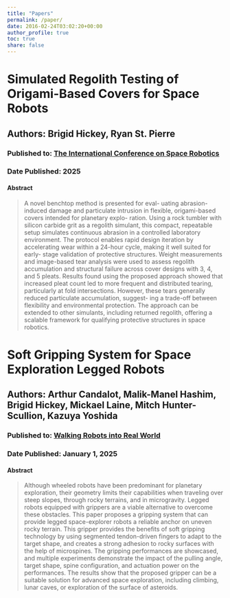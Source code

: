 ```yaml
---
title: "Papers"
permalink: /paper/
date: 2016-02-24T03:02:20+00:00
author_profile: true
toc: true
share: false
---
```

# Simulated Regolith Testing of Origami-Based Covers for Space Robots
## Authors: Brigid Hickey, Ryan St. Pierre
### Published to: [The International Conference on Space Robotics](https://www.isparo.space)
### Date Published: 2025
#### Abstract

>  A novel benchtop method is presented for eval-
uating abrasion-induced damage and particulate intrusion in
flexible, origami-based covers intended for planetary explo-
ration. Using a rock tumbler with silicon carbide grit as a
regolith simulant, this compact, repeatable setup simulates
continuous abrasion in a controlled laboratory environment.
The protocol enables rapid design iteration by accelerating
wear within a 24-hour cycle, making it well suited for early-
stage validation of protective structures. Weight measurements
and image-based tear analysis were used to assess regolith
accumulation and structural failure across cover designs with
3, 4, and 5 pleats. Results found using the proposed approach
showed that increased pleat count led to more frequent and
distributed tearing, particularly at fold intersections. However,
these tears generally reduced particulate accumulation, suggest-
ing a trade-off between flexibility and environmental protection.
The approach can be extended to other simulants, including
returned regolith, offering a scalable framework for qualifying
protective structures in space robotics.

# Soft Gripping System for Space Exploration Legged Robots
## Authors: Arthur Candalot, Malik-Manel Hashim, Brigid Hickey, Mickael Laine, Mitch Hunter-Scullion, Kazuya Yoshida 
### Published to: [Walking Robots into Real World](https://link.springer.com/book/10.1007/978-3-031-71301-9)
### Date Published: January 1, 2025
#### Abstract
> Although wheeled robots have been predominant for planetary exploration, their geometry limits their capabilities when traveling over steep slopes, through rocky terrains, and in microgravity. Legged robots equipped with grippers are a viable alternative to overcome these obstacles. This paper proposes a gripping system that can provide legged space-explorer robots a reliable anchor on uneven rocky terrain. This gripper provides the benefits of soft gripping technology by using segmented tendon-driven fingers to adapt to the target shape, and creates a strong adhesion to rocky surfaces with the help of microspines. The gripping performances are showcased, and multiple experiments demonstrate the impact of the pulling angle, target shape, spine configuration, and actuation power on the performances. The results show that the proposed gripper can be a suitable solution for advanced space exploration, including climbing, lunar caves, or exploration of the surface of asteroids.

